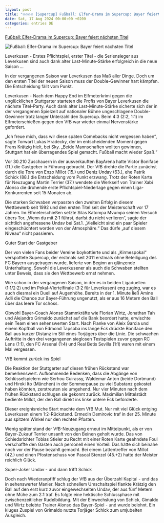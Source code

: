 ```yaml
---
layout: post
title: "🔥🔥🔥🔥 [Supercup] Fußball: Elfer-Drama im Supercup: Bayer feiert nächsten Titel"
date: Sat, 17 Aug 2024 00:00:00 +0200
categories: entries DE
---
```

[Fußball: Elfer-Drama im Supercup: Bayer feiert nächsten Titel](https://www.mz.de/panorama/elfer-drama-im-supercup-bayer-feiert-nachsten-titel-3900432)

![Fußball: Elfer-Drama im Supercup: Bayer feiert nächsten Titel](https://bmg-images.forward-publishing.io/2024/08/17/3343fe63-5999-4bb0-98e7-a9dc0862b5e7.jpeg?rect=0%2C79%2C2048%2C1152&w=1024)

Leverkusen - Erstes Pflichtspiel, erster Titel - die Seriensieger aus Leverkusen sind auch dank alter Last-Minute-Stärke erfolgreich in die neue Saison ...

In der vergangenen Saison war Leverkusen das Maß aller Dinge. Doch um den ersten Titel der neuen Saison muss der Double-Gewinner hart kämpfen. Die Entscheidung fällt vom Punkt.

Leverkusen - Nach dem Happy End im Elfmeterkrimi gegen die unglücklichen Stuttgarter starteten die Profis von Bayer Leverkusen die nächste Titel-Party. Auch dank alter Last-Minute-Stärke sicherte sich der in der vergangenen Spielzeit auf nationaler Bühne ungeschlagene Double-Gewinner trotz langer Unterzahl den Supercup. Beim 4:3 (2:2, 1:1) im Elfmeterschießen gegen den VfB war wieder einmal Nervenstärke gefordert.

„Ich freue mich, dass wir diese späten Comebacks nicht vergessen haben“, sagte Torwart Lukas Hradecky, der im entscheidenden Moment gegen Frans Krätzig hielt, bei Sky. „Beide Mannschaften wollten gewinnen, Stuttgart hat ein überragendes Spiel gemacht. Fußball macht wieder Spaß.“

Vor 30.210 Zuschauern in der ausverkauften BayArena hatte Victor Boniface (11.) die Gastgeber in Führung gebracht. Der VfB drehte die Partie zunächst durch die Tore von Enzo Millot (15.) und Deniz Undav (63.), ehe Patrik Schick (88.) die Entscheidung vom Punkt erzwang. Trotz der Roten Karte für Neuzugang Martin Terrier (37.) wendete die Werkself von Trainer Xabi Alonso die drohende erste Pflichtspiel-Niederlage gegen einen Liga-Konkurrenten seit 15 Monaten ab.

Die starken Schwaben verpassten den zweiten Erfolg in diesem Wettbewerb seit 1992 und den ersten Titel seit der Meisterschaft vor 17 Jahren. Im Elfmeterschießen setzte Silas Katompa Mvumpa seinen Versuch übers Tor. „Wenn du mit 2:1 führst, darfst du nicht verlieren“, sagte der sichtlich angefressene Undav bei Sat.1. „Vielleicht sind ein paar Spieler eingeschüchtert worden von der Atmosphäre.“ Das dürfe „auf diesem Niveau“ nicht passieren.

Guter Start der Gastgeber

Der von vielen Fans beider Vereine boykottierte und als „Kirmespokal“ verspottete Supercup, der erstmals seit 2011 erstmals ohne Beteiligung des FC Bayern ausgetragen wurde, lieferte von Beginn an glänzende Unterhaltung. Sowohl die Leverkusener als auch die Schwaben stellten unter Beweis, dass sie den Wettbewerb ernst nehmen.

Wie schon in der vergangenen Saison, in der es in beiden Ligaduellen (1:1/2:2) und im Pokal-Viertelfinale (3:2 für Leverkusen) eng zuging, war es auch diesmal ein Duell auf Augenhöhe. Bereits in der 1. Minute ließ Amine Adli die Chance zur Bayer-Führung ungenutzt, als er aus 16 Metern den Ball über das leere Tor schoss.

Obwohl Bayer-Coach Alonso Stammkräfte wie Florian Wirtz, Jonathan Tah und Alejandro Grimaldo zunächst auf die Bank beordert hatte, erwischte sein Team einen sehenswerten Start. Nach Flanke von Aleix Garcia und einem Kopfball von Edmond Tapsoba ins lange Eck drückte Boniface den Ball aus kurzer Distanz im Stil eines Torjägers über die Linie. Die schwachen Auftritte in den drei vergangenen sieglosen Testspielen zuvor gegen RC Lens (1:1), den FC Arsenal (1:4) und Real Betis Sevilla (1:1) waren mit einem Mal vergessen.

VfB kommt zurück ins Spiel

Die Reaktion der Stuttgarter auf diesen frühen Rückstand war bemerkenswert. Aufkommende Bedenken, dass die Abgänge von Schlüsselspielern wie Serhou Guirassy, Waldemar Anton (beide Dortmund) und Hiroki Ito (München) in der Sommerpause zu viel Substanz gekostet haben könnten, zerstreuten sie umgehend. Nur vier Minuten nach dem frühen Rückstand schlugen sie gekonnt zurück. Maximilian Mittelstädt bediente Millot, der den Ball direkt ins linke untere Eck beförderte.

Dieser ereignisreiche Start machte dem VfB Mut. Nur mit viel Glück entging Leverkusen einem 1:2-Rückstand. Ermedin Demirovic traf in der 25. Minute aus spitzem Winkel nur den rechten Pfosten.

Wenig später stand der VfB-Neuzugang erneut im Mittelpunkt, als er von Bayer-Zukauf Terrier unsanft von den Beinen geholt wurde. Das von Schiedsrichter Tobias Stieler zu Recht mit einer Roten Karte geahndete Foul verschaffte den Gästen auch personell einen Vorteil. Das hätte sich beinahe noch vor der Pause bezahlt gemacht. Bei einem Lattentreffer von Millot (42.) und einen Pfostenschuss von Pascal Stenzel (45.+2) hatte der Meister reichlich Glück.

Super-Joker Undav - und dann trifft Schick

Doch nach Wiederanpfiff schlug der VfB aus der Überzahl Kapital - und das in sehenswerter Manier. Nach schnellem Umschaltspiel flankte Krätzig den Ball auf den erst kurz zuvor eingewechselten Undav, der aus fünf Metern ohne Mühe zum 2:1 traf. Es folgte eine hektische Schlussphase mit zwischenzeitlicher Rudelbildung. Mit der Einwechslung von Schick, Gimaldo und Wirtz belebte Trainer Alonso das Bayer-Spiel - und wurde belohnt. Ein kluges Zuspiel von Grimaldo nutzte Torjäger Schick zum umjubelten Ausgleich.

